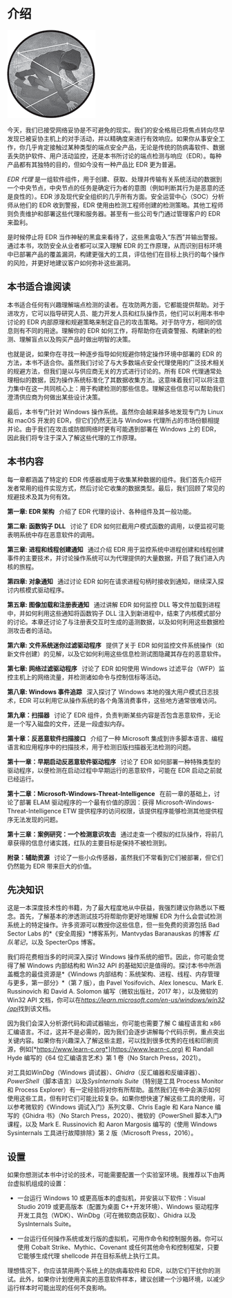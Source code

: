 # 介绍

![](img/opener-img.png)

今天，我们已接受网络妥协是不可避免的现实。我们的安全格局已将焦点转向尽早发现已被妥协主机上的对手活动，并以精确度来进行有效响应。如果你从事安全工作，你几乎肯定接触过某种类型的端点安全产品，无论是传统的防病毒软件、数据丢失防护软件、用户活动监控，还是本书所讨论的端点检测与响应（EDR）。每种产品都有其独特的目的，但如今没有一种产品比 EDR 更为普遍。

*EDR 代理* 是一组软件组件，用于创建、获取、处理并传输有关系统活动的数据到一个中央节点，中央节点的任务是确定行为者的意图（例如判断其行为是恶意的还是良性的）。EDR 涉及现代安全组织的几乎所有方面。安全运营中心（SOC）分析师从他们的 EDR 收到警报，EDR 使用由检测工程师创建的检测策略。其他工程师则负责维护和部署这些代理和服务器。甚至有一些公司专门通过管理客户的 EDR 来盈利。

是时候停止将 EDR 当作神秘的黑盒来看待了，这些黑盒吸入“东西”并输出警报。通过本书，攻防安全从业者都可以深入理解 EDR 的工作原理，从而识别目标环境中已部署产品的覆盖漏洞，构建更强大的工具，评估他们在目标上执行的每个操作的风险，并更好地建议客户如何弥补这些漏洞。

## 本书适合谁阅读

本书适合任何有兴趣理解端点检测的读者。在攻防两方面，它都能提供帮助。对于进攻方，它可以指导研究人员、能力开发人员和红队操作员，他们可以利用本书中讨论的 EDR 内部原理和规避策略来制定自己的攻击策略。对于防守方，相同的信息则有不同的用途。理解你的 EDR 如何工作，将帮助你在调查警报、构建新的检测、理解盲点以及购买产品时做出明智的决策。

也就是说，如果你在寻找一种逐步指导如何规避你特定操作环境中部署的 EDR 的方法，本书不适合你。虽然我们讨论了与大多数端点安全代理使用的广泛技术相关的规避方法，但我们是以与供应商无关的方式进行讨论的。所有 EDR 代理通常处理相似的数据，因为操作系统标准化了其数据收集方法。这意味着我们可以将注意力集中在这一共同核心上：用于构建检测的那些信息。理解这些信息可以帮助我们澄清供应商为何做出某些设计决策。

最后，本书专门针对 Windows 操作系统。虽然你会越来越多地发现专门为 Linux 和 macOS 开发的 EDR，但它们仍然无法与 Windows 代理所占的市场份额相提并论。由于我们在攻击或防御网络时更有可能遇到部署在 Windows 上的 EDR，因此我们将专注于深入了解这些代理的工作原理。

## 本书内容

每一章都涵盖了特定的 EDR 传感器或用于收集某种数据的组件。我们首先介绍开发者常用的组件实现方式，然后讨论它收集的数据类型。最后，我们回顾了常见的规避技术及其为何有效。

**第一章: EDR 架构**   介绍了 EDR 代理的设计、各种组件及其一般功能。

**第二章: 函数钩子 DLL**   讨论了 EDR 如何拦截用户模式函数的调用，以便监视可能表明系统中存在恶意软件的调用。

**第三章: 进程和线程创建通知**   通过介绍 EDR 用于监控系统中进程创建和线程创建事件的主要技术，并讨论操作系统可以为代理提供的大量数据，开启了我们进入内核的旅程。

**第四章: 对象通知**   通过讨论 EDR 如何在请求进程句柄时接收到通知，继续深入探讨内核模式驱动程序。

**第五章: 图像加载和注册表通知**   通过讲解 EDR 如何监控 DLL 等文件加载到进程中，并如何利用这些通知将函数钩子 DLL 注入到新进程中，结束了内核模式部分的讨论。本章还讨论了与注册表交互时生成的遥测数据，以及如何利用这些数据检测攻击者的活动。

**第六章: 文件系统迷你过滤驱动程序**   提供了关于 EDR 如何监控文件系统操作（如新文件创建）的见解，以及它如何利用这些信息检测试图隐藏其存在的恶意软件。

**第七章: 网络过滤驱动程序**   讨论了 EDR 如何使用 Windows 过滤平台（WFP）监控主机上的网络流量，并检测诸如命令与控制信标等活动。

**第八章: Windows 事件追踪**   深入探讨了 Windows 本地的强大用户模式日志技术，EDR 可以利用它从操作系统的各个角落消费事件，这些地方通常很难访问。

**第九章：扫描器**   讨论了 EDR 组件，负责判断某些内容是否包含恶意软件，无论是一个写入磁盘的文件，还是一段虚拟内存。

**第十章：反恶意软件扫描接口**   介绍了一种 Microsoft 集成到许多脚本语言、编程语言和应用程序中的扫描技术，用于检测旧版扫描器无法检测的问题。

**第十一章：早期启动反恶意软件驱动程序**   讨论了 EDR 如何部署一种特殊类型的驱动程序，以便检测在启动过程中早期运行的恶意软件，可能在 EDR 启动之前就已经运行。

**第十二章：Microsoft-Windows-Threat-Intelligence**   在前一章的基础上，讨论了部署 ELAM 驱动程序的一个最有价值的原因：获得 Microsoft-Windows-Threat-Intelligence ETW 提供程序的访问权限，该提供程序能够检测其他提供程序无法发现的问题。

**第十三章：案例研究：一个检测意识攻击**   通过走查一个模拟的红队操作，将前几章获得的信息付诸实践，红队的主要目标是保持不被检测到。

**附录：辅助资源**   讨论了一些小众传感器，虽然我们不常看到它们被部署，但它们仍然能为 EDR 带来巨大的价值。

## 先决知识

这是一本深度技术性的书籍，为了最大程度地从中获益，我强烈建议你熟悉以下概念。首先，了解基本的渗透测试技巧将帮助你更好地理解 EDR 为什么会尝试检测系统上的特定操作。许多资源可以教授你这些信息，但一些免费的资源包括 Bad Sector Labs 的*《安全周报》*博客系列，Mantvydas Baranauskas 的博客 *红队笔记*，以及 SpecterOps 博客。

我们将花费相当多的时间深入探讨 Windows 操作系统的细节。因此，你可能会觉得了解 Windows 内部结构和 Win32 API 的基础知识是值得的。探讨本书中所涵盖概念的最佳资源是*《Windows 内部结构：系统架构、进程、线程、内存管理与更多，第一部分》*（第 7 版），由 Pavel Yosifovich、Alex Ionescu、Mark E. Russinovich 和 David A. Solomon 编写（微软出版社，2017 年），以及微软的 Win32 API 文档，你可以在[*https://<wbr>learn<wbr>.microsoft<wbr>.com<wbr>/en<wbr>-us<wbr>/windows<wbr>/win32<wbr>/api*](https://learn.microsoft.com/en-us/windows/win32/api)找到该文档。

因为我们会深入分析源代码和调试器输出，你可能也需要了解 C 编程语言和 x86 汇编语言。不过，这并不是必需的，因为我们会逐步讲解每个代码示例，重点突出关键内容。如果你有兴趣深入了解这些主题，可以找到很多优秀的在线和印刷资源，例如[*https://www.learn-c.org*](https://www.learn-c.org) 和 Randall Hyde 编写的《64 位汇编语言艺术》第 1 卷（No Starch Press，2021）。

对工具如*WinDbg*（Windows 调试器）、*Ghidra*（反汇编器和反编译器）、*PowerShell*（脚本语言）以及*SysInternals Suite*（特别是工具 Process Monitor 和 Process Explorer）有一定经验将对你有所帮助。虽然我们在书中会演示如何使用这些工具，但有时它们可能比较复杂。如果你想快速了解这些工具的使用，可以参考微软的《Windows 调试入门》系列文章、Chris Eagle 和 Kara Nance 编写的《Ghidra 书》（No Starch Press，2020）、微软的《PowerShell 脚本入门》课程，以及 Mark E. Russinovich 和 Aaron Margosis 编写的《使用 Windows Sysinternals 工具进行故障排除》第 2 版（Microsoft Press，2016）。

## 设置

如果你想测试本书中讨论的技术，可能需要配置一个实验室环境。我推荐以下由两台虚拟机组成的设置：

+   一台运行 Windows 10 或更高版本的虚拟机，并安装以下软件：Visual Studio 2019 或更高版本（配置为桌面 C++开发环境）、Windows 驱动程序开发工具包（WDK）、WinDbg（可在微软商店获取）、Ghidra 以及 SysInternals Suite。

+   一台运行任何操作系统或发行版的虚拟机，可用作命令和控制服务器。你可以使用 Cobalt Strike、Mythic、Covenant 或任何其他命令和控制框架，只要它能够生成代理 shellcode 并在目标系统上执行工具。

理想情况下，你应该禁用两个系统上的防病毒软件和 EDR，以防它们干扰你的测试。此外，如果你计划使用真实的恶意软件样本，建议创建一个沙箱环境，以减少运行样本时可能出现的任何不良影响。
